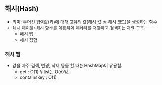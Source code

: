 ## 해시(Hash)
- 의미: 주어진 입력값(키)에 대해 고유의 값(해시 값 or 해시 코드)을 생성하는 함수
- 해시 테이블: 해시 함수를 이용하여 데이터를 저장하고 검색하는 자료 구조
  - 해시 맵
  - 해시 집합


### 해시 맵
- 값을 자주 검색, 변경, 삭제 등을 할 때는 HashMap이 유용함.
  - get           : O(1) // list는 O(n)임.
  - containsKey   : O(1)